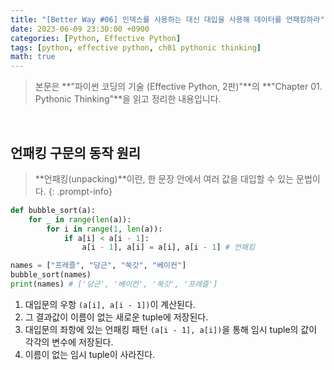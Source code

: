 ```yaml
---
title: "[Better Way #06] 인덱스를 사용하는 대신 대입을 사용해 데이터를 언패킹하라"
date: 2023-06-09 23:30:00 +0900
categories: [Python, Effective Python]
tags: [python, effective python, ch01 pythonic thinking]
math: true
---
```


> 본문은 **"파이썬 코딩의 기술 (Effective Python, 2판)"**의 **"Chapter 01. Pythonic Thinking"**을 읽고 정리한 내용입니다.

<br>

## 언패킹 구문의 동작 원리

> **언패킹(unpacking)**이란, 한 문장 안에서 여러 값을 대입할 수 있는 문법이다.
{: .prompt-info}


```python
def bubble_sort(a):
    for _ in range(len(a)):
        for i in range(1, len(a)):
            if a[i] < a[i - 1]:
                a[i - 1], a[i] = a[i], a[i - 1] # 언패킹

names = ["프레즐", "당근", "쑥갓", "베이컨"]
bubble_sort(names)
print(names) # ['당근', '베이컨', '쑥갓', '프레즐']
```

1. 대입문의 우항 `(a[i], a[i - 1])`이 계산된다.
2. 그 결과값이 이름이 없는 새로운 tuple에 저장된다.
3. 대입문의 좌항에 있는 언패킹 패턴 `(a[i - 1], a[i])`을 통해 임시 tuple의 값이 각각의 변수에 저장된다.
4. 이름이 없는 임시 tuple이 사라진다.


